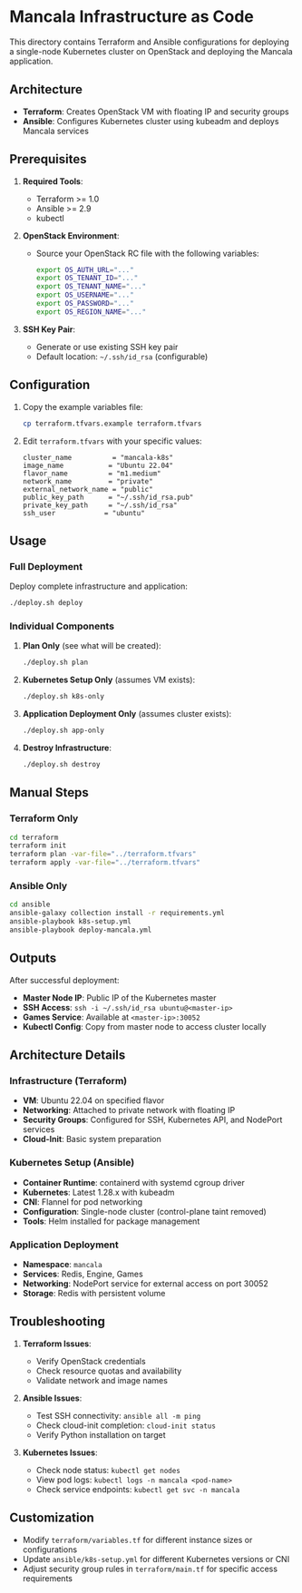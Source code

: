 # Mancala Infrastructure as Code

This directory contains Terraform and Ansible configurations for deploying a single-node Kubernetes cluster on OpenStack and deploying the Mancala application.

## Architecture

- **Terraform**: Creates OpenStack VM with floating IP and security groups
- **Ansible**: Configures Kubernetes cluster using kubeadm and deploys Mancala services

## Prerequisites

1. **Required Tools**:
   - Terraform >= 1.0
   - Ansible >= 2.9
   - kubectl

2. **OpenStack Environment**:
   - Source your OpenStack RC file with the following variables:
     ```bash
     export OS_AUTH_URL="..."
     export OS_TENANT_ID="..."
     export OS_TENANT_NAME="..."
     export OS_USERNAME="..."
     export OS_PASSWORD="..."
     export OS_REGION_NAME="..."
     ```

3. **SSH Key Pair**:
   - Generate or use existing SSH key pair
   - Default location: `~/.ssh/id_rsa` (configurable)

## Configuration

1. Copy the example variables file:
   ```bash
   cp terraform.tfvars.example terraform.tfvars
   ```

2. Edit `terraform.tfvars` with your specific values:
   ```hcl
   cluster_name          = "mancala-k8s"
   image_name           = "Ubuntu 22.04"
   flavor_name          = "m1.medium"
   network_name         = "private"
   external_network_name = "public"
   public_key_path      = "~/.ssh/id_rsa.pub"
   private_key_path     = "~/.ssh/id_rsa"
   ssh_user            = "ubuntu"
   ```

## Usage

### Full Deployment

Deploy complete infrastructure and application:
```bash
./deploy.sh deploy
```

### Individual Components

1. **Plan Only** (see what will be created):
   ```bash
   ./deploy.sh plan
   ```

2. **Kubernetes Setup Only** (assumes VM exists):
   ```bash
   ./deploy.sh k8s-only
   ```

3. **Application Deployment Only** (assumes cluster exists):
   ```bash
   ./deploy.sh app-only
   ```

4. **Destroy Infrastructure**:
   ```bash
   ./deploy.sh destroy
   ```

## Manual Steps

### Terraform Only

```bash
cd terraform
terraform init
terraform plan -var-file="../terraform.tfvars"
terraform apply -var-file="../terraform.tfvars"
```

### Ansible Only

```bash
cd ansible
ansible-galaxy collection install -r requirements.yml
ansible-playbook k8s-setup.yml
ansible-playbook deploy-mancala.yml
```

## Outputs

After successful deployment:

- **Master Node IP**: Public IP of the Kubernetes master
- **SSH Access**: `ssh -i ~/.ssh/id_rsa ubuntu@<master-ip>`
- **Games Service**: Available at `<master-ip>:30052`
- **Kubectl Config**: Copy from master node to access cluster locally

## Architecture Details

### Infrastructure (Terraform)

- **VM**: Ubuntu 22.04 on specified flavor
- **Networking**: Attached to private network with floating IP
- **Security Groups**: Configured for SSH, Kubernetes API, and NodePort services
- **Cloud-Init**: Basic system preparation

### Kubernetes Setup (Ansible)

- **Container Runtime**: containerd with systemd cgroup driver
- **Kubernetes**: Latest 1.28.x with kubeadm
- **CNI**: Flannel for pod networking
- **Configuration**: Single-node cluster (control-plane taint removed)
- **Tools**: Helm installed for package management

### Application Deployment

- **Namespace**: `mancala`
- **Services**: Redis, Engine, Games
- **Networking**: NodePort service for external access on port 30052
- **Storage**: Redis with persistent volume

## Troubleshooting

1. **Terraform Issues**:
   - Verify OpenStack credentials
   - Check resource quotas and availability
   - Validate network and image names

2. **Ansible Issues**:
   - Test SSH connectivity: `ansible all -m ping`
   - Check cloud-init completion: `cloud-init status`
   - Verify Python installation on target

3. **Kubernetes Issues**:
   - Check node status: `kubectl get nodes`
   - View pod logs: `kubectl logs -n mancala <pod-name>`
   - Check service endpoints: `kubectl get svc -n mancala`

## Customization

- Modify `terraform/variables.tf` for different instance sizes or configurations
- Update `ansible/k8s-setup.yml` for different Kubernetes versions or CNI
- Adjust security group rules in `terraform/main.tf` for specific access requirements